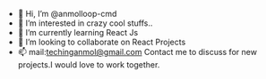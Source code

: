 - 👋 Hi, I’m @anmolloop-cmd
- 👀 I’m interested in crazy cool stuffs..
- 🌱 I’m currently learning React Js
- 💞️ I’m looking to collaborate on React Projects
- 📫 mail:techinganmol@gmail.com
Contact me to discuss for new projects.I would love to work together.
<!---
anmolloop-cmd/anmolloop-cmd is a ✨ special ✨ repository because its `README.md` (this file) appears on your GitHub profile.
You can click the Preview link to take a look at your changes.
--->
